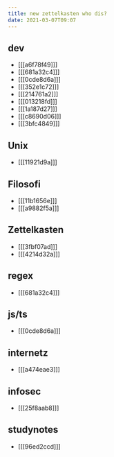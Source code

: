 ```yaml
---
title: new zettelkasten who dis?
date: 2021-03-07T09:07
---
```


## dev

- [[[a6f78f49]]]
- [[[681a32c4]]]
- [[[0cde8d6a]]]
- [[[352e1c72]]]
- [[[214761a2]]]
- [[[013218fd]]]
- [[[1a187d27]]]
- [[[c8690d06]]]
- [[[3bfc4849]]]


## Unix

- [[[11921d9a]]]


## Filosofi

- [[[11b1656e]]]
- [[[a9882f5a]]]


## Zettelkasten

- [[[3fbf07ad]]]
- [[[4214d32a]]]


## regex

- [[[681a32c4]]]


## js/ts

- [[[0cde8d6a]]]


## internetz

- [[[a474eae3]]]


## infosec

- [[[25f8aab8]]]


## studynotes

- [[[96ed2ccd]]]
